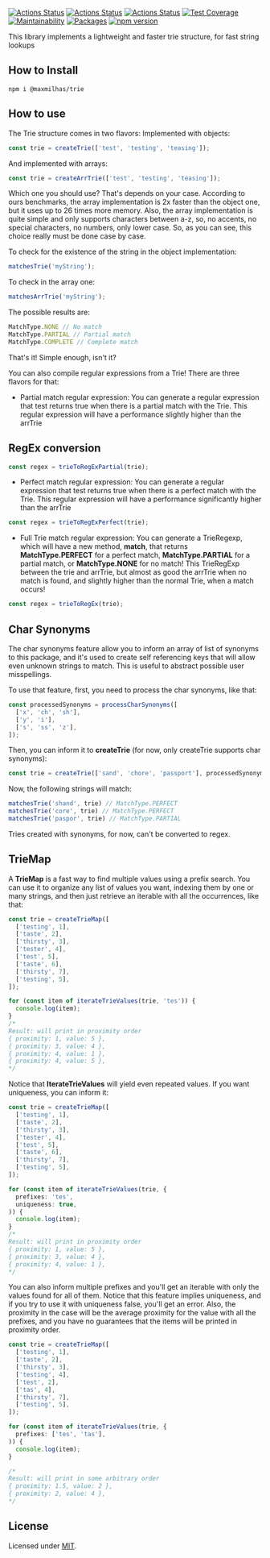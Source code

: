 [![Actions Status](https://github.com/maxmilhas-org/nodejs-trie/workflows/build/badge.svg)](https://github.com/maxmilhas-org/nodejs-trie/actions)
[![Actions Status](https://github.com/maxmilhas-org/nodejs-trie/workflows/test/badge.svg)](https://github.com/maxmilhas-org/nodejs-trie/actions)
[![Actions Status](https://github.com/maxmilhas-org/nodejs-trie/workflows/lint/badge.svg)](https://github.com/maxmilhas-org/nodejs-trie/actions)
[![Test Coverage](https://api.codeclimate.com/v1/badges/65e41e3018643f28168e/test_coverage)](https://codeclimate.com/github/maxmilhas-org/nodejs-trie/test_coverage)
[![Maintainability](https://api.codeclimate.com/v1/badges/65e41e3018643f28168e/maintainability)](https://codeclimate.com/github/maxmilhas-org/nodejs-trie/maintainability)
[![Packages](https://david-dm.org/maxmilhas-org/nodejs-trie.svg)](https://david-dm.org/maxmilhas-org/nodejs-trie)
[![npm version](https://badge.fury.io/js/%40maxmilhas-org%2Fnodejs-trie.svg)](https://badge.fury.io/js/%40maxmilhas-org%2Fnodejs-trie)

This library implements a lightweight and faster trie structure, for fast string lookups

## How to Install

```
npm i @maxmilhas/trie
```

## How to use

The Trie structure comes in two flavors:
Implemented with objects:
```ts
const trie = createTrie(['test', 'testing', 'teasing']);
```
And implemented with arrays:
```ts
const trie = createArrTrie(['test', 'testing', 'teasing']);
```
Which one you should use? That's depends on your case.
According to ours benchmarks, the array implementation is 2x faster than the object one, but it uses up to 26 times more memory.
Also, the array implementation is quite simple and only supports characters between a-z, so, no accents, no special characters, no numbers, only lower case.
So, as you can see, this choice really must be done case by case.

To check for the existence of the string in the object implementation:
```ts
matchesTrie('myString');
```
To check in the array one:
```ts
matchesArrTrie('myString');
```

The possible results are:
```ts
MatchType.NONE // No match
MatchType.PARTIAL // Partial match
MatchType.COMPLETE // Complete match
```

That's it! Simple enough, isn't it?

You can also compile regular expressions from a Trie! There are three flavors for that:

* Partial match regular expression:
You can generate a regular expression that test returns true when there is a partial match with the Trie. This regular expression will have a performance slightly higher than the arrTrie

## RegEx conversion

```ts
const regex = trieToRegExPartial(trie);
```

* Perfect match regular expression:
You can generate a regular expression that test returns true when there is a perfect match with the Trie. This regular expression will have a performance significantly higher than the arrTrie

```ts
const regex = trieToRegExPerfect(trie);
```

* Full Trie match regular expression:
You can generate a TrieRegexp, which will have a new method, **match**, that returns **MatchType.PERFECT** for a perfect match, **MatchType.PARTIAL** for a partial match, or **MatchType.NONE** for no match! This TrieRegExp between the trie and arrTrie, but almost as good the arrTrie when no match is found, and slightly higher than the normal Trie, when a match occurs!

```ts
const regex = trieToRegEx(trie);
```

## Char Synonyms

The char synonyms feature allow you to inform an array of list of synonyms to this package, and it's used to create self referencing keys that will allow even unknown strings to match. This is useful to abstract possible user misspellings.

To use that feature, first, you need to process the char synonyms, like that:

```ts
const processedSynonyms = processCharSynonyms([
  ['x', 'ch', 'sh'],
  ['y', 'i'],
  ['s', 'ss', 'z'],
]);
```

Then, you can inform it to **createTrie** (for now, only createTrie supports char synonyms):

```ts
const trie = createTrie(['sand', 'chore', 'passport'], processedSynonyms);
```

Now, the following strings will match:

```ts
matchesTrie('shand', trie) // MatchType.PERFECT
matchesTrie('core', trie) // MatchType.PERFECT
matchesTrie('paspor', trie) // MatchType.PARTIAL
```

Tries created with synonyms, for now, can't be converted to regex.

## TrieMap

A **TrieMap** is a fast way to find multiple values using a prefix search. You can use it to organize any list of values you want, indexing them by one or many strings, and then just retrieve an iterable with all the occurrences, like that:

```ts
const trie = createTrieMap([
  ['testing', 1],
  ['taste', 2],
  ['thirsty', 3],
  ['tester', 4],
  ['test', 5],
  ['taste', 6],
  ['thirsty', 7],
  ['testing', 5],
]);

for (const item of iterateTrieValues(trie, 'tes')) {
  console.log(item);
}
/*
Result: will print in proximity order
{ proximity: 1, value: 5 },
{ proximity: 3, value: 4 },
{ proximity: 4, value: 1 },
{ proximity: 4, value: 5 },
*/
```

Notice that **IterateTrieValues** will yield even repeated values. If you want uniqueness, you can inform it:

```ts
const trie = createTrieMap([
  ['testing', 1],
  ['taste', 2],
  ['thirsty', 3],
  ['tester', 4],
  ['test', 5],
  ['taste', 6],
  ['thirsty', 7],
  ['testing', 5],
]);

for (const item of iterateTrieValues(trie, {
  prefixes: 'tes',
  uniqueness: true,
)) {
  console.log(item);
}
/*
Result: will print in proximity order
{ proximity: 1, value: 5 },
{ proximity: 3, value: 4 },
{ proximity: 4, value: 1 },
*/
```

You can also inform multiple prefixes and you'll get an iterable with only the values found for all of them.
Notice that this feature implies uniqueness, and if you try to use it with uniqueness false, you'll get an error.
Also, the proximity in the case will be the average proximity for the value with all the prefixes, and you have
no guarantees that the items will be printed in proximity order.

```ts
const trie = createTrieMap([
  ['testing', 1],
  ['taste', 2],
  ['thirsty', 3],
  ['testing', 4],
  ['test', 2],
  ['tas', 4],
  ['thirsty', 7],
  ['testing', 5],
]);

for (const item of iterateTrieValues(trie, {
  prefixes: ['tes', 'tas'],
)) {
  console.log(item);
}

/*
Result: will print in some arbitrary order
{ proximity: 1.5, value: 2 },
{ proximity: 2, value: 4 },
*/
```

## License

Licensed under [MIT](https://en.wikipedia.org/wiki/MIT_License).
